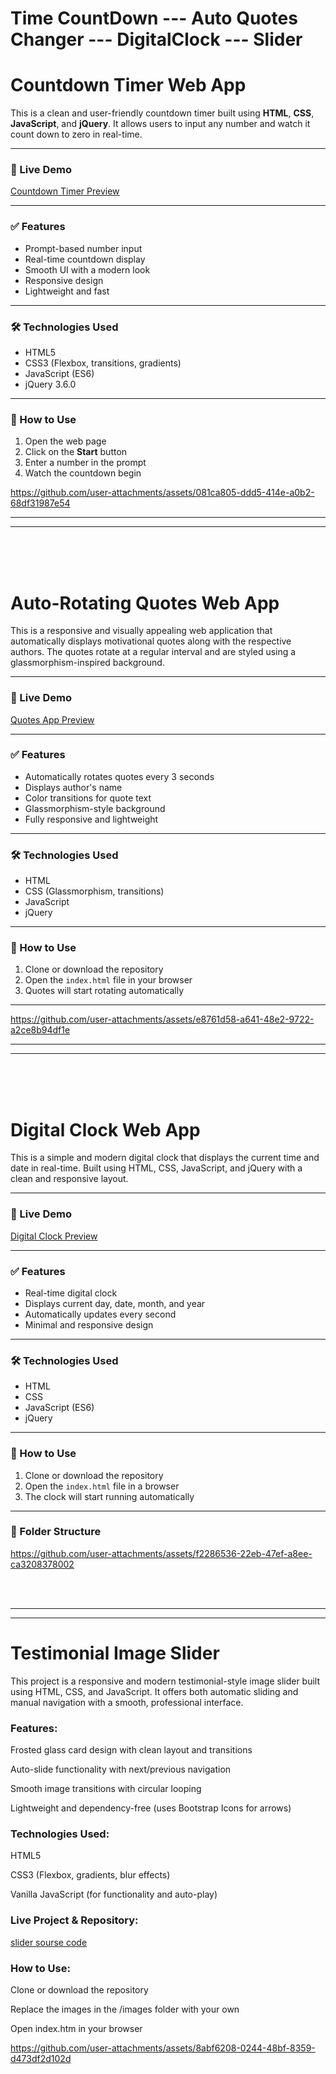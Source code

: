 # Time CountDown  ---  Auto Quotes Changer --- DigitalClock --- Slider


# **Countdown Timer Web App**

This is a clean and user-friendly countdown timer built using **HTML**, **CSS**, **JavaScript**, and **jQuery**. It allows users to input any number and watch it count down to zero in real-time.

---

### 🔗 Live Demo

[Countdown Timer Preview](https://github.com/13-Bhupendra/-DigitalClock-CountDown-and-QuotesApplication/tree/main/Digital%20Clock%20%2C%20CountDown%20%26%20Quotes%20Application/NumberCountdown)

---

### ✅ Features

- Prompt-based number input  
- Real-time countdown display  
- Smooth UI with a modern look  
- Responsive design  
- Lightweight and fast  

---

### 🛠 Technologies Used

- HTML5  
- CSS3 (Flexbox, transitions, gradients)  
- JavaScript (ES6)  
- jQuery 3.6.0  

---

### 🚀 How to Use

1. Open the web page  
2. Click on the **Start** button  
3. Enter a number in the prompt  
4. Watch the countdown begin

 
https://github.com/user-attachments/assets/081ca805-ddd5-414e-a0b2-68df31987e54

<hr><hr><br><br><br>

# **Auto-Rotating Quotes Web App**

This is a responsive and visually appealing web application that automatically displays motivational quotes along with the respective authors. The quotes rotate at a regular interval and are styled using a glassmorphism-inspired background.

---

### 🔗 Live Demo

[Quotes App Preview](https://github.com/13-Bhupendra/-DigitalClock-CountDown-and-QuotesApplication/tree/main/Digital%20Clock%20%2C%20CountDown%20%26%20Quotes%20Application/Quotes%20Application%20Using%20JS)

---

### ✅ Features

- Automatically rotates quotes every 3 seconds  
- Displays author's name  
- Color transitions for quote text  
- Glassmorphism-style background  
- Fully responsive and lightweight  

---

### 🛠 Technologies Used

- HTML  
- CSS (Glassmorphism, transitions)  
- JavaScript  
- jQuery  

---

### 🚀 How to Use

1. Clone or download the repository  
2. Open the `index.html` file in your browser  
3. Quotes will start rotating automatically  

---
 

https://github.com/user-attachments/assets/e8761d58-a641-48e2-9722-a2ce8b94df1e

<hr><hr><br><br><br>


# **Digital Clock Web App**

This is a simple and modern digital clock that displays the current time and date in real-time. Built using HTML, CSS, JavaScript, and jQuery with a clean and responsive layout.

---

### 🔗 Live Demo

[Digital Clock Preview](https://github.com/13-Bhupendra/-DigitalClock-CountDown-and-QuotesApplication/tree/main/Digital%20Clock%20%2C%20CountDown%20%26%20Quotes%20Application/digital%20clock)

---

### ✅ Features

- Real-time digital clock  
- Displays current day, date, month, and year  
- Automatically updates every second  
- Minimal and responsive design  

---

### 🛠 Technologies Used

- HTML  
- CSS  
- JavaScript (ES6)  
- jQuery  

---

### 🚀 How to Use

1. Clone or download the repository  
2. Open the `index.html` file in a browser  
3. The clock will start running automatically  

---

### 📁 Folder Structure


https://github.com/user-attachments/assets/f2286536-22eb-47ef-a8ee-ca3208378002

<br><br><hr><hr>

### <h1>Testimonial Image Slider </h1> 
This project is a responsive and modern testimonial-style image slider built using HTML, CSS, and JavaScript. It offers both automatic sliding and manual navigation with a smooth, professional interface.

### Features:
Frosted glass card design with clean layout and transitions

Auto-slide functionality with next/previous navigation

Smooth image transitions with circular looping

Lightweight and dependency-free (uses Bootstrap Icons for arrows)

### Technologies Used:
HTML5

CSS3 (Flexbox, gradients, blur effects)

Vanilla JavaScript (for functionality and auto-play)

### Live Project & Repository:

[slider sourse code](https://github.com/13-Bhupendra/DigitalClock-CountDown-Slider-and-QuotesApplication/tree/main/Sliding%20Slider)

### How to Use:
Clone or download the repository

Replace the images in the /images folder with your own

Open index.htm in your browser



https://github.com/user-attachments/assets/8abf6208-0244-48bf-8359-d473df2d102d



